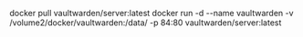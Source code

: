 docker pull vaultwarden/server:latest
docker run -d --name vaultwarden -v /volume2/docker/vaultwarden:/data/ -p 84:80 vaultwarden/server:latest